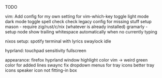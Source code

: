 TODO

vim:
Add config for my own setting for vim-which-key
toggle light mode dark mode
toggle spell check
check legacy config for missing stuff
setup mason - require zig/rust/c/nix (whatever is already installed)
gramarly - setup node
show trailing whitespace automatically when no currently typing

nixos setup:
spotify terminal with lyrics
swaylock idle

hyprland:
touchpad sensitivity
fullscreen

appearance:
firefox
hyprland window highlight color
vim -> weird green color for added lines
swaync
fix dropdown menus for tray icons
better tray icons
speaker icon not fitting-in box
